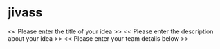 # jivass

<< Please enter the title of your idea >>
<< Please enter the description about your idea >>
<< Please enter your team details below >> 

